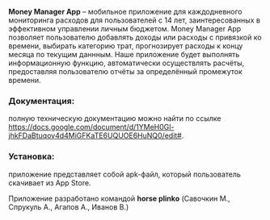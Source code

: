 **Money Manager App** – мобильное приложение для каждодневного мониторинга расходов для пользователей с 14 лет, заинтересованных в эффективном управлении личным бюджетом. Money Manager App позволяет пользователю добавлять доходы или расходы с привязкой ко времени, выбирать категорию трат, прогнозирует расходы к концу месяца по текущим даннным. Наше приложение будет выполнять информационную функцию, автоматически осуществлять расчёты, предоставляя пользователю отчёты за определённый промежуток времени.

### Документация:
полную техническую документацию можно найти по ссылке https://docs.google.com/document/d/1YMeH0Gl-jhkFDaBtuqov4d4MiGFKaTE6UQUOE6HuNQ0/edit#.
### Установка:
приложение представляет собой apk-файл, который пользователь скачивает из App Store.


Приложение разработано командой **horse plinko** (Савочкин М.,  Спрукуль А., Агапов А., Иванов В.)
